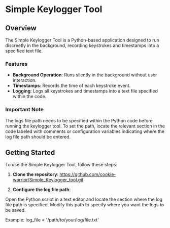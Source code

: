 # Simple Keylogger Tool

## Overview

The Simple Keylogger Tool is a Python-based application designed to run discreetly in the background, recording keystrokes and timestamps into a specified text file.

### Features

- **Background Operation**: Runs silently in the background without user interaction.
- **Timestamps**: Records the time of each keystroke event.
- **Logging**: Logs all keystrokes and timestamps into a text file specified within the code.

### Important Note

The logs file path needs to be specified within the Python code before running the keylogger tool. To set the path, locate the relevant section in the code labeled with comments or configuration variables indicating where the log file path should be entered.

## Getting Started

To use the Simple Keylogger Tool, follow these steps:

1. **Clone the repository**:
https://github.com/cookie-warrior/Simple_Keylogger_tool.git

2. **Configure the log file path**:

Open the Python script in a text editor and locate the section where the log file path is specified. Modify this path to specify where you want the logs to be saved.

Example:
log_file = '/path/to/your/log/file.txt'

